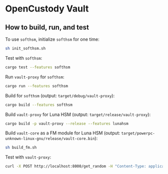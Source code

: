 # OpenCustody Vault

## How to build, run, and test
To use `softhsm`, initialize `softhsm` for one time:
```bash
sh init_softhsm.sh
```

Test with `softhsm`:
```bash
cargo test --features softhsm
```

Run `vault-proxy` for `softhsm`:
```bash
cargo run --features softhsm
```

Build for `softhsm` (output: `target/debug/vault-proxy`):
```bash
cargo build --features softhsm
```

Build `vault-proxy` for Luna HSM (output: `target/release/vault-proxy`):
```bash
cargo build -p vault-proxy --release --features lunahsm
```

Build `vault-core` as a FM module for Luna HSM (output: `target/powerpc-unknown-linux-gnu/release/vault-core.bin`):
```bash
sh build_fm.sh
```

Test with `vault-proxy`:
```bash
curl -X POST http://localhost:8000/get_random -H "Content-Type: application/json" -d '{"size": 10}'
```
